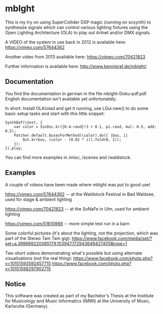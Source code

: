 mblght
======

This is my try on using SuperCollider DSP magic (running on scsynth) to synthesize signals which can control various lighting fixtures using the Open Lighting Architecture (OLA) to play out Artnet and/or DMX signals.

A VIDEO of the system in use back in 2012 is available here: https://vimeo.com/57644362

Another video from 2013 available here: https://vimeo.com/70421823

Further information is available here: http://www.bennigraf.de/mblght/

Documentation
-------------

You find the documentation in german in the file mblght-Doku-pdf.pdf. English documentation isn't available yet unfortunately.

In short: Install OLA/olad and get it running, use LGui.new() to do some basic setup tasks and start with this little snippet:

	SynthDef(\test, {
		var color = SinOsc.kr({0.4.rand}!3 + 0.1, pi.rand, mul: 0.5, add: 0.5);
		Patcher.default.busesForMethod(\color).do({ |bus, i|
			Out.kr(bus, (color - (0.02 * i)).fold(0, 1));
		});
	}).play;

You can find more examples in /misc, /scenes and /waldstock.

Examples
--------

A couple of videos have been made where mblght was put to good use!

https://vimeo.com/57644362 -- at the Waldstock Festival in Bad Waldsee, used for stage & ambient lighting

https://vimeo.com/70421823 -- at the SoNaFe in Ulm, used for ambient lighting

https://vimeo.com/51610988 -- more simple test run in a barn

Some colorful pictures (it's about the lighting, not the projection, which was part of the Stereo Tam Tam gig):
https://www.facebook.com/media/set/?set=a.399699220085179.103947.172943649427405&type=1

Two short videos demonstrating what's possible but using alternate visualisations (not the real thing):
https://www.facebook.com/photo.php?v=10151593592457715
https://www.facebook.com/photo.php?v=10151588297902715

Notice
------

This software was created as part of my Bachelor's Thesis at the Institute for Musicology and Music Informatics (IMWI) at the University of Music, Karlsruhe (Germany).
